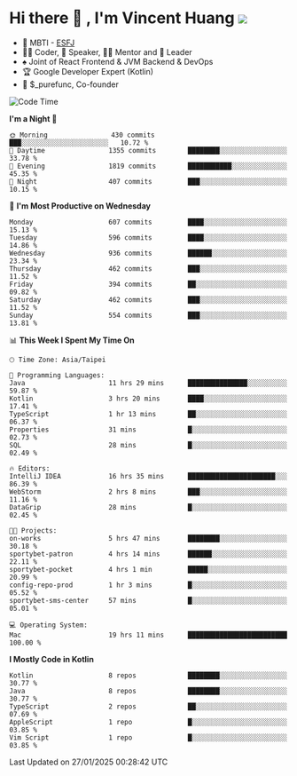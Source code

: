 # Hi there 👋 , I'm Vincent Huang ![](https://komarev.com/ghpvc/?username=Jian-Min-Huang)
- 👀 MBTI - [ESFJ](https://www.16personalities.com/esfj-personality)
- 👨‍💻 Coder, 🎤 Speaker, 👨‍🏫 Mentor and 🚀 Leader
- ♠️ Joint of React Frontend & JVM Backend & DevOps
- 🏆 Google Developer Expert (Kotlin)
- 💼 $_purefunc, Co-founder

<!--START_SECTION:waka-->
![Code Time](http://img.shields.io/badge/Code%20Time-4%2C881%20hrs%2044%20mins-blue)

**I'm a Night 🦉** 

```text
🌞 Morning                430 commits         ███░░░░░░░░░░░░░░░░░░░░░░   10.72 % 
🌆 Daytime                1355 commits        ████████░░░░░░░░░░░░░░░░░   33.78 % 
🌃 Evening                1819 commits        ███████████░░░░░░░░░░░░░░   45.35 % 
🌙 Night                  407 commits         ███░░░░░░░░░░░░░░░░░░░░░░   10.15 % 
```
📅 **I'm Most Productive on Wednesday** 

```text
Monday                   607 commits         ████░░░░░░░░░░░░░░░░░░░░░   15.13 % 
Tuesday                  596 commits         ████░░░░░░░░░░░░░░░░░░░░░   14.86 % 
Wednesday                936 commits         ██████░░░░░░░░░░░░░░░░░░░   23.34 % 
Thursday                 462 commits         ███░░░░░░░░░░░░░░░░░░░░░░   11.52 % 
Friday                   394 commits         ██░░░░░░░░░░░░░░░░░░░░░░░   09.82 % 
Saturday                 462 commits         ███░░░░░░░░░░░░░░░░░░░░░░   11.52 % 
Sunday                   554 commits         ███░░░░░░░░░░░░░░░░░░░░░░   13.81 % 
```


📊 **This Week I Spent My Time On** 

```text
🕑︎ Time Zone: Asia/Taipei

💬 Programming Languages: 
Java                     11 hrs 29 mins      ███████████████░░░░░░░░░░   59.87 % 
Kotlin                   3 hrs 20 mins       ████░░░░░░░░░░░░░░░░░░░░░   17.41 % 
TypeScript               1 hr 13 mins        ██░░░░░░░░░░░░░░░░░░░░░░░   06.37 % 
Properties               31 mins             █░░░░░░░░░░░░░░░░░░░░░░░░   02.73 % 
SQL                      28 mins             █░░░░░░░░░░░░░░░░░░░░░░░░   02.49 % 

🔥 Editors: 
IntelliJ IDEA            16 hrs 35 mins      ██████████████████████░░░   86.39 % 
WebStorm                 2 hrs 8 mins        ███░░░░░░░░░░░░░░░░░░░░░░   11.16 % 
DataGrip                 28 mins             █░░░░░░░░░░░░░░░░░░░░░░░░   02.45 % 

🐱‍💻 Projects: 
on-works                 5 hrs 47 mins       ████████░░░░░░░░░░░░░░░░░   30.18 % 
sportybet-patron         4 hrs 14 mins       ██████░░░░░░░░░░░░░░░░░░░   22.11 % 
sportybet-pocket         4 hrs 1 min         █████░░░░░░░░░░░░░░░░░░░░   20.99 % 
config-repo-prod         1 hr 3 mins         █░░░░░░░░░░░░░░░░░░░░░░░░   05.52 % 
sportybet-sms-center     57 mins             █░░░░░░░░░░░░░░░░░░░░░░░░   05.01 % 

💻 Operating System: 
Mac                      19 hrs 11 mins      █████████████████████████   100.00 % 
```

**I Mostly Code in Kotlin** 

```text
Kotlin                   8 repos             ████████░░░░░░░░░░░░░░░░░   30.77 % 
Java                     8 repos             ████████░░░░░░░░░░░░░░░░░   30.77 % 
TypeScript               2 repos             ██░░░░░░░░░░░░░░░░░░░░░░░   07.69 % 
AppleScript              1 repo              █░░░░░░░░░░░░░░░░░░░░░░░░   03.85 % 
Vim Script               1 repo              █░░░░░░░░░░░░░░░░░░░░░░░░   03.85 % 
```




 Last Updated on 27/01/2025 00:28:42 UTC
<!--END_SECTION:waka-->
